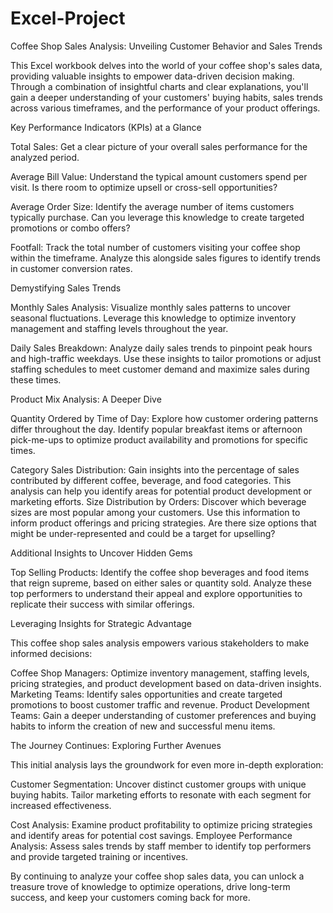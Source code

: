 # Excel-Project
Coffee Shop Sales Analysis: Unveiling Customer Behavior and Sales Trends

This Excel workbook delves into the world of your coffee shop's sales data, providing valuable insights to empower data-driven decision making. Through a combination of insightful charts and clear explanations, you'll gain a deeper understanding of your customers' buying habits, sales trends across various timeframes, and the performance of your product offerings.

Key Performance Indicators (KPIs) at a Glance

Total Sales: Get a clear picture of your overall sales performance for the analyzed period.

Average Bill Value: Understand the typical amount customers spend per visit. Is there room to optimize upsell or cross-sell opportunities?

Average Order Size: Identify the average number of items customers typically purchase. Can you leverage this knowledge to create targeted promotions or combo offers?

Footfall: Track the total number of customers visiting your coffee shop within the timeframe. Analyze this alongside sales figures to identify trends in customer conversion rates.

Demystifying Sales Trends

Monthly Sales Analysis: Visualize monthly sales patterns to uncover seasonal fluctuations. Leverage this knowledge to optimize inventory management and staffing levels throughout the year.

Daily Sales Breakdown: Analyze daily sales trends to pinpoint peak hours and high-traffic weekdays. Use these insights to tailor promotions or adjust staffing schedules to meet customer demand and maximize sales during these times.

Product Mix Analysis: A Deeper Dive

Quantity Ordered by Time of Day: Explore how customer ordering patterns differ throughout the day. Identify popular breakfast items or afternoon pick-me-ups to optimize product availability and promotions for specific times.

Category Sales Distribution: Gain insights into the percentage of sales contributed by different coffee, beverage, and food categories. This analysis can help you identify areas for potential product development or marketing efforts.
Size Distribution by Orders: Discover which beverage sizes are most popular among your customers. Use this information to inform product offerings and pricing strategies. Are there size options that might be under-represented and could be a target for upselling?

Additional Insights to Uncover Hidden Gems

Top Selling Products: Identify the coffee shop beverages and food items that reign supreme, based on either sales or quantity sold. Analyze these top performers to understand their appeal and explore opportunities to replicate their success with similar offerings.

Leveraging Insights for Strategic Advantage

This coffee shop sales analysis empowers various stakeholders to make informed decisions:

Coffee Shop Managers: Optimize inventory management, staffing levels, pricing strategies, and product development based on data-driven insights.
Marketing Teams: Identify sales opportunities and create targeted promotions to boost customer traffic and revenue.
Product Development Teams: Gain a deeper understanding of customer preferences and buying habits to inform the creation of new and successful menu items.

The Journey Continues: Exploring Further Avenues

This initial analysis lays the groundwork for even more in-depth exploration:

Customer Segmentation: Uncover distinct customer groups with unique buying habits. Tailor marketing efforts to resonate with each segment for increased effectiveness.

Cost Analysis: Examine product profitability to optimize pricing strategies and identify areas for potential cost savings.
Employee Performance Analysis: Assess sales trends by staff member to identify top performers and provide targeted training or incentives.

By continuing to analyze your coffee shop sales data, you can unlock a treasure trove of knowledge to optimize operations, drive long-term success, and keep your customers coming back for more.

